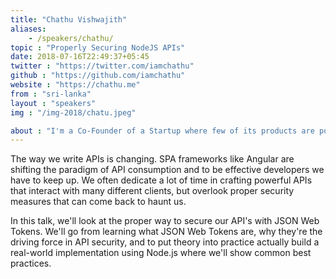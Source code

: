 ```yaml
---
title: "Chathu Vishwajith"
aliases: 
    - /speakers/chathu/
topic : "Properly Securing NodeJS APIs"
date: 2018-07-16T22:49:37+05:45
twitter : "https://twitter.com/iamchathu"
github : "https://github.com/iamchathu"
website : "https://chathu.me"
from : "sri-lanka"
layout : "speakers"
img : "/img-2018/chatu.jpeg"

about : "I'm a Co-Founder of a Startup where few of its products are powered by Full-stack JS. I'm an Auth0 Ambassador, Co-Organizer of Colombo JS Meetup and Organizer of Sri Lanka Unity Developers User Group. I have started working with NodeJS since 2012 and I love it. I Co-founded Colombo JS Meetup in 2013 and keep educating and having discussions about JS for almost four years now. Currently working on Full-stack POS app which has NodeJS backend to serve API and React Dashboard, Electron Desktop app with React Native Mobile app."
---
```

<p>The way we write APIs is changing. SPA frameworks like Angular are shifting the paradigm of API consumption and to be effective developers we have to keep up. We often dedicate a lot of time in crafting powerful APIs that interact with many different clients, but overlook proper security measures that can come back to haunt us.</p>
In this talk, we'll look at the proper way to secure our API's with JSON Web Tokens. We'll go from learning what JSON Web Tokens are, why they're the driving force in API security, and to put theory into practice actually build a real-world implementation using Node.js where we'll show common best practices.</p>